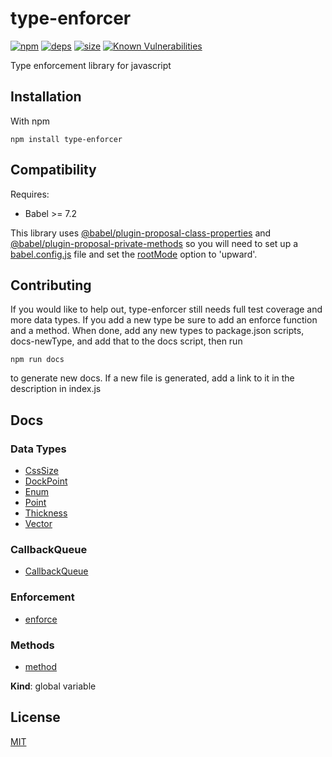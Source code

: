 # type-enforcer
[![npm][npm]][npm-url]
[![deps][deps]][deps-url]
[![size][size]][size-url]
[![Known Vulnerabilities](vuls)](vuls-url)

Type enforcement library for javascript

<a name="Installation"></a>

## Installation
With npm
```
npm install type-enforcer
```

## Compatibility

Requires:
- Babel >= 7.2

This library uses [@babel/plugin-proposal-class-properties](https://github.com/babel/babel/tree/master/packages/babel-plugin-proposal-class-properties) and [@babel/plugin-proposal-private-methods](https://github.com/babel/babel/tree/master/packages/babel-plugin-proposal-private-methods) so you will need to set up a [babel.config.js](https://babeljs.io/docs/en/config-files#project-wide-configuration) file and set the [rootMode](https://babeljs.io/docs/en/options#rootmode) option to 'upward'.

## Contributing

If you would like to help out, type-enforcer still needs full test coverage and more data types. If you add a new type be sure to add an enforce function and a method. When done, add any new types to package.json scripts, docs-newType, and add that to the docs script, then run
```
npm run docs
```
to generate new docs. If a new file is generated, add a link to it in the description in index.js

## Docs

### Data Types
- [CssSize](https://github.com/darrenpaulwright/type-enforcer/blob/master/docs/CssSize.md)
- [DockPoint](https://github.com/darrenpaulwright/type-enforcer/blob/master/docs/DockPoint.md)
- [Enum](https://github.com/darrenpaulwright/type-enforcer/blob/master/docs/Enum.md)
- [Point](https://github.com/darrenpaulwright/type-enforcer/blob/master/docs/Point.md)
- [Thickness](https://github.com/darrenpaulwright/type-enforcer/blob/master/docs/Thickness.md)
- [Vector](https://github.com/darrenpaulwright/type-enforcer/blob/master/docs/Vector.md)

### CallbackQueue
- [CallbackQueue](https://github.com/darrenpaulwright/type-enforcer/blob/master/docs/CallbackQueue.md)

### Enforcement
- [enforce](https://github.com/darrenpaulwright/type-enforcer/blob/master/docs/enforce.md)

### Methods
- [method](https://github.com/darrenpaulwright/type-enforcer/blob/master/docs/method.md)

**Kind**: global variable  

## License

[MIT](https://github.com/darrenpaulwright/type-enforcer/blob/master/LICENSE.md)

[npm]: https://img.shields.io/npm/v/type-enforcer.svg
[npm-url]: https://npmjs.com/package/type-enforcer
[deps]: https://david-dm.org/darrenpaulwright/type-enforcer.svg
[deps-url]: https://david-dm.org/darrenpaulwright/type-enforcer
[size]: https://packagephobia.now.sh/badge?p=type-enforcer
[size-url]: https://packagephobia.now.sh/result?p=type-enforcer
[vuls]: https://snyk.io/test/github/DarrenPaulWright/type-enforcer/badge.svg?targetFile=package.json
[vuls-url]: https://snyk.io/test/github/DarrenPaulWright/type-enforcer?targetFile=package.json
